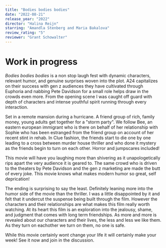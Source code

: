 ```yaml
---
title: "Bodies bodies bodies"
date: "2022-08-21"
release_year: "2022"
director: "Halina Reijn"
starring: "Amandla Stenberg and Maria Bakalova"
review_rating: "5"
reviewer: "Grant Schowalter"
---
```


# Work in progress

_Bodies bodies bodies_ is a non stop laugh fest with dynamic characters, relevant humor, and genuine surprises woven into the plot. A24 capitalizes on their success with gen z audiences they have cultivated through Euphoria and nabbing Pete Davidson for a small role helps draw in the crowds even more. From the opening scene I was caught off guard with depth of characters and intense youthful spirit running through every interaction.

Set in a remote mansion during a hurricane. A friend group of rich, family money, young adults get together for a "storm party". We follow Bee, an eastern european immigrant who is there on behalf of her relationship with Sophie who has been estranged from the friend group on account of her recent stint in rehab. In Clue fashion, the friends start to die one by one leading to a cross between murder house thriller and who done it mystery as the friends begin to turn on each other. Horror and jumpscares included!

This movie will have you laughing more than shivering as it unapologetically rips apart the very audience it is geared to. The same crowd who is driven to the theaters by Pete Davidson and the gen z marketing are made the butt of every joke. This movie knows what makes modern humor so great, self deprication!

The ending is surprising to say the least. Definitely leaning more into the humor side of the movie than the thriller. I was a little disappointed by it and felt that it undercut the suspense being built through the film. However the characters and their relationships are what makes this film really worth watching. At its heart this film is an exploration into the jealousy, shame, and judgment that comes with long term friendships. As more and more is revealed about our characters and their lives, the less and less we like them. As they turn on eachother we turn on them, no one is safe.

While this movie certainly wont change your life it will certainly make your week! See it now and join in the discussion.
